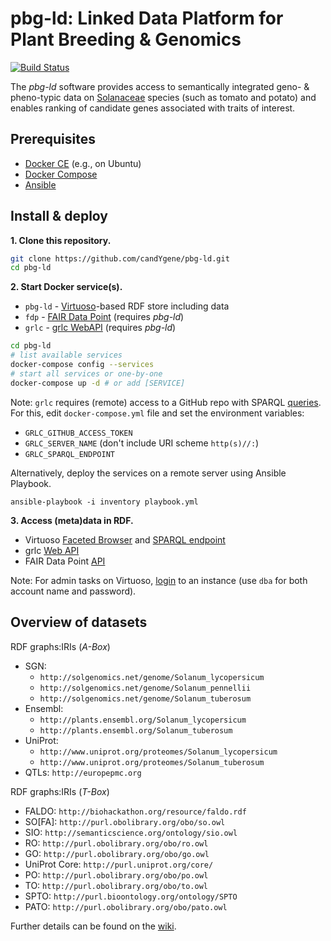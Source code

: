 # pbg-ld: Linked Data Platform for Plant Breeding & Genomics

[![Build Status](https://travis-ci.org/candYgene/pbg-ld.svg?branch=dev)](https://travis-ci.org/candYgene/pbg-ld)

The _pbg-ld_ software provides access to semantically integrated geno- &
pheno-typic data on [Solanaceae](http://dbpedia.org/resource/Solanaceae) species
(such as tomato and potato) and enables ranking of candidate genes associated
with traits of interest.

## Prerequisites

-   [Docker CE](https://docs.docker.com/install/) (e.g., on Ubuntu)
-   [Docker Compose](https://docs.docker.com/compose/install/)
-   [Ansible](https://www.ansible.com/)

## Install & deploy

**1. Clone this repository.**

```bash
git clone https://github.com/candYgene/pbg-ld.git
cd pbg-ld
```

**2. Start Docker service(s).**

-   `pbg-ld` - [Virtuoso](http://virtuoso.openlinksw.com/)-based RDF store including data 
-   `fdp` - [FAIR Data Point](https://www.research-software.nl/software/fairdatapoint) (requires _pbg-ld_)
-   `grlc` - [grlc WebAPI](https://www.research-software.nl/software/grlc) (requires _pbg-ld_)

```bash
cd pbg-ld
# list available services
docker-compose config --services
# start all services or one-by-one
docker-compose up -d # or add [SERVICE]
```

Note: `grlc` requires (remote) access to a GitHub repo with SPARQL
[queries](https://github.com/candYgene/queries). For this, edit
`docker-compose.yml` file and set the environment variables:

-   `GRLC_GITHUB_ACCESS_TOKEN`
-   `GRLC_SERVER_NAME` (don't include URI scheme `http(s)//:`)
-   `GRLC_SPARQL_ENDPOINT`

Alternatively, deploy the services on a remote server using Ansible Playbook.

`ansible-playbook -i inventory playbook.yml`

**3. Access (meta)data in RDF.**

-   Virtuoso [Faceted Browser](http://localhost:8890/fct/) and
    [SPARQL endpoint](http://localhost:8890/sparql)
-   grlc [Web API](http://localhost:8088/api/candYgene/queries/)
-   FAIR Data Point [API](http://localhost:8080/)

Note: For admin tasks on Virtuoso, [login](http://localhost:8890/conductor) to
an instance (use `dba` for both account name and password).

## Overview of datasets

RDF graphs:IRIs (_A-Box_)
  * SGN:
    * `http://solgenomics.net/genome/Solanum_lycopersicum`
    * `http://solgenomics.net/genome/Solanum_pennellii`
    * `http://solgenomics.net/genome/Solanum_tuberosum`
  * Ensembl:
    * `http://plants.ensembl.org/Solanum_lycopersicum`
    * `http://plants.ensembl.org/Solanum_tuberosum`
  * UniProt:
    * `http://www.uniprot.org/proteomes/Solanum_lycopersicum`
    * `http://www.uniprot.org/proteomes/Solanum_tuberosum`
  * QTLs: `http://europepmc.org`

RDF graphs:IRIs (_T-Box_)
  * FALDO: `http://biohackathon.org/resource/faldo.rdf`
  * SO[FA]: `http://purl.obolibrary.org/obo/so.owl`
  * SIO: `http://semanticscience.org/ontology/sio.owl`
  * RO: `http://purl.obolibrary.org/obo/ro.owl`
  * GO: `http://purl.obolibrary.org/obo/go.owl`
  * UniProt Core: `http://purl.uniprot.org/core/`
  * PO: `http://purl.obolibrary.org/obo/po.owl`
  * TO: `http://purl.obolibrary.org/obo/to.owl`
  * SPTO: `http://purl.bioontology.org/ontology/SPTO`
  * PATO: `http://purl.obolibrary.org/obo/pato.owl`

Further details can be found on the [wiki](../../wiki).
